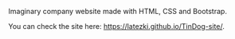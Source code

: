 Imaginary company website made with HTML, CSS and Bootstrap.

You can check the site here: https://latezki.github.io/TinDog-site/.
